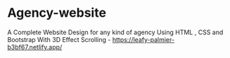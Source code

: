 # Agency-website
A Complete Website Design for any kind of agency Using HTML , CSS and Bootstrap  With 3D Effect Scrolling -
https://leafy-palmier-b3bf67.netlify.app/
